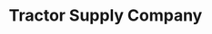 ---
title: "Tractor Supply Company"
url: /berkeley-springs/tractor-supply-company/
shop: general
---